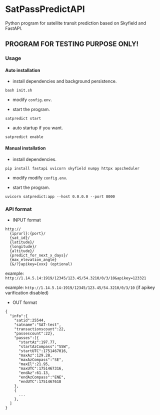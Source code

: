 # SatPassPredictAPI
Python program for satellite transit prediction based on Skyfield and FastAPI.


## PROGRAM FOR TESTING PURPOSE ONLY!


### Usage

#### Auto installation
- install dependencies and background persistence.

`bash init.sh`

- modify `config.env`.

- start the program.

`satpredict start`

- auto startup if you want.

`satpredict enable`

#### Manual installation

- install dependencies.

`pip install fastapi uvicorn skyfield numpy httpx apscheduler`

- modify modify `config.env`.

- start the program.

`uvicorn satpredict:app --host 0.0.0.0 --port 8000`

### API format

- INPUT format
```
http://
  {ip/url}:{port}/
  {sat_id}/
  {latitude}/
  {longitude}/
  {altitude}/
  {predict_for_next_x_days}/
  {max_elevation_angle}
  {&/?}apikey={xxx} (optional)
```
example: `http://1.14.5.14:1919/12345/123.45/54.3210/0/3/10&apikey=123321`

example: `http://1.14.5.14:1919/12345/123.45/54.3210/0/3/10` (if apikey varification disabled)

- OUT format
```
{
  "info":{
    "satid":25544,
    "satname":"SAT-test",
    "transactionscount":22,
    "passescount":22},
    "passes":[{
      "startAz":197.77,
      "startAzCompass":"SSW",
      "startUTC":1751467016,
      "maxAz":129.28,
      "maxAzCompass":"SE",
      "maxEl":21.95,
      "maxUTC":1751467316,
      "endAz":61.13,
      "endAzCompass":"ENE",
      "endUTC":1751467618
    },
    {
      ...
    },
  ]
}
```
